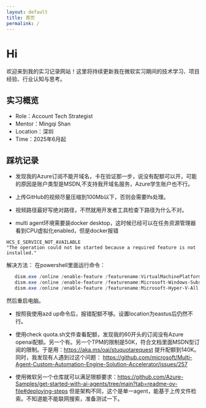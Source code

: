 ```yaml
---
layout: default
title: 首页
permalink: /
---
```


# Hi

欢迎来到我的实习记录网站！这里将持续更新我在微软实习期间的技术学习、项目经验、行业认知与思考。

## 实习概览

- Role：Account Tech Strategist
- Mentor：Mingqi Shan
- Location：深圳
- Time：2025年6月起

## 踩坑记录

- 发现我的Azure订阅不能开域名，卡在验证那一步，说没有配额可以开，可能的原因是账户类型是MSDN,不支持我开域名服务，Azure学生账户也不行。
- 上传GitHub的视频尽量压缩到100Mb以下，否则会需要lfs处理。
- 视频路径最好写绝对路径，不然就用开发者工具检查下路径为什么不对。

- multi agent环境需要装docker desktop，这时候已经可以在任务资源管理器看到CPU虚拟化enabled，但是docker报错
```
HCS_E_SERVICE_NOT_AVAILABLE
"The operation could not be started because a required feature is not installed."
```
解决方法：
在powershell里面运行命令：

 ```powershell
    dism.exe /online /enable-feature /featurename:VirtualMachinePlatform /all /norestart
    dism.exe /online /enable-feature /featurename:Microsoft-Windows-Subsystem-Linux /all /norestart
    dism.exe /online /enable-feature /featurename:Microsoft-Hyper-V-All /all /norestart
```

然后重启电脑。

- 按照我使用azd up命令后，报错配额不够。设置location为eastus后仍然不行。

- 使用check quota.sh文件查看配额，发现我的60开头的订阅没有Azure openai配额。另一个有。另一个TPM的限制是50K，符合文档里面MSDN型订阅的限制。于是用：https://aka.ms/oai/stuquotarequest 提升配额到140K。同时，我发现有人遇到过这个问题： https://github.com/microsoft/Multi-Agent-Custom-Automation-Engine-Solution-Accelerator/issues/257

- 使用微软另一个仓库就可以满足限额要求：https://github.com/Azure-Samples/get-started-with-ai-agents/tree/main?tab=readme-ov-file#deploying-steps 
但是架构不同，这个是单一agent，能基于上传文件检索。不知道能不能联网搜索，准备测试一下。